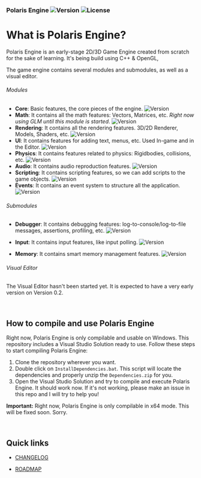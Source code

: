 ### Polaris Engine ![Version](https://img.shields.io/badge/version-v0.1.2-green) ![License](https://img.shields.io/badge/License-Apache2.0-yellow)



# What is Polaris Engine?

Polaris Engine is an early-stage 2D/3D Game Engine created from scratch for the sake of learning. It's being build using C++ &amp; OpenGL, 

The game engine contains several modules and submodules, as well as a visual editor.

###### Modules

- **Core**: Basic features, the core pieces of the engine. ![Version](https://img.shields.io/badge/v0.2-green)
- **Math**: It contains all the math features: Vectors, Matrices, etc. *Right now using GLM until this module is started*. ![Version](https://img.shields.io/badge/NotStarted-red)
- **Rendering**: It contains all the rendering features. 3D/2D Renderer, Models, Shaders, etc. ![Version](https://img.shields.io/badge/v0.1-green)
- **UI**: It contains features for adding text, menus, etc. Used In-game and in the Editor. ![Version](https://img.shields.io/badge/NotStarted-red)
- **Physics**: It contains features related to physics: Rigidbodies, collisions, etc. ![Version](https://img.shields.io/badge/NotStarted-red)
- **Audio**: It contains audio reproduction features. ![Version](https://img.shields.io/badge/NotStarted-red)
- **Scripting**: It contains scripting features, so we can add scripts to the game objects. ![Version](https://img.shields.io/badge/NotStarted-red)
- **Events**: It contains an event system to structure all the application. ![Version](https://img.shields.io/badge/NotStarted-red)

###### Submodules

- **Debugger**: It contains debugging features: log-to-console/log-to-file messages, assertions, profiling, etc. ![Version](https://img.shields.io/badge/v0.2-green)

- **Input**: It contains input features, like input polling. ![Version](https://img.shields.io/badge/v0.1-green)

- **Memory**: It contains smart memory management features. ![Version](https://img.shields.io/badge/NotStarted-red)

  

###### Visual Editor

The Visual Editor hasn't been started yet. It is expected to have a very early version on Version 0.2.

<br>

## How to compile and use Polaris Engine

Right now, Polaris Engine is only compilable and usable on Windows. This repository includes a Visual Studio Solution ready to use. Follow these steps to start compiling Polaris Engine:

1. Clone the repository wherever you want.
2. Double click on `InstallDependencies.bat`. This script will locate the dependencies and properly unzip the `Dependencies.zip` for you.
3. Open the Visual Studio Solution and try to compile and execute Polaris Engine. It should work now. If it's not working, please make an issue in this repo and I will try to help you!

**Important:** Right now, Polaris Engine is only compilable in x64 mode. This will be fixed soon. Sorry.

<br>

## Quick links

- [CHANGELOG](https://github.com/Delunado/PolarisEngine/blob/master/CHANGELOG.md)

- [ROADMAP](https://github.com/Delunado/PolarisEngine/blob/master/ROADMAP.md)
